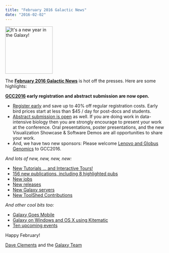 ```yaml
---
title: "February 2016 Galactic News"
date: "2016-02-02"
---
```

<div class='right'>
<a href='/galaxy-updates/2016-01/'><img src="/images/galaxy-logos/GalaxyNews.png" alt="It's a new year in the Galaxy!" width=150 /></a><br />
</div>

The **[February 2016 Galactic News](/galaxy-updates/2016-02/)** is hot off the presses.  Here are some highlights:

**[GCC2016](/galaxy-updates/2016-02/#gcc2016) early registration and abstract submission are now open.**  
* [Register early](/galaxy-updates/2016-02/#gcc2016-early-registration-is-open) and save up to 40% off regular registration costs. Early bird prices start at less than $45 / day for post-docs and students.
* [Abstract submission is open](/galaxy-updates/2016-02/#gcc2016-abstract-submission-is-open) as well. If you are doing work in data-intensive biology then you are strongly encourage to present your work at the conference.  Oral presentations, poster presentations, and the new Visualization Showcase & Software Demos are all opportunities to share your work.
* And, we have two new sponsors: Please welcome [Lenovo and Globus Genomics](/galaxy-updates/2016-02/#sponsors) to GCC2016.   

*And lots of new, new, new, new:*

* [New Tutorials ... and Interactive Tours!](/galaxy-updates/2016-02/#new-tutorials--and-tours) 
* [156 new publications, including 8 highlighted pubs](/galaxy-updates/2016-02/#new-papers)
* [New jobs](/galaxy-updates/2016-02/#whos-hiring)
* [New releases](/galaxy-updates/2016-02/#releases)
* [New Galaxy servers](/galaxy-updates/2016-02/#new-public-galaxy-servers)
* [New ToolShed Contributions](/galaxy-updates/2016-02/#toolshed-contributions)

*And other cool bits too:*

* [Galaxy Goes Mobile](/galaxy-updates/2016-02/#galaxy-goes-mobile)
* [Galaxy on Windows and OS X using Kitematic](/galaxy-updates/2016-02/#galaxy-on-windows-and-os-x-using-kitematic)
* [Ten upcoming events](/galaxy-updates/2016-02/#upcoming-events)

Happy February!

[Dave Clements](/people/dave-clements/) and the [Galaxy Team](/galaxy-team/)
